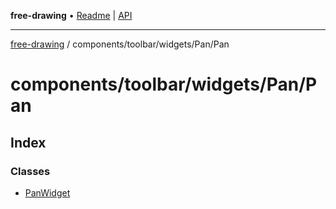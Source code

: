 **free-drawing** • [Readme](../../../../../README.md) \| [API](../../../../../modules.md)

***

[free-drawing](../../../../../README.md) / components/toolbar/widgets/Pan/Pan

# components/toolbar/widgets/Pan/Pan

## Index

### Classes

- [PanWidget](classes/PanWidget.md)
